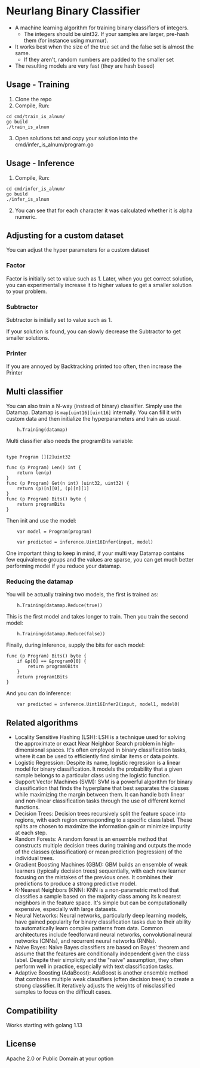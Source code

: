 # Neurlang Binary Classifier

* A machine learning algorithm for training binary classifiers of integers.
  * The integers should be uint32. If your samples are larger, pre-hash them (for instance using murmur).
* It works best when the size of the true set and the false set is almost the same.
  * If they aren't, random numbers are padded to the smaller set 
* The resulting models are very fast (they are hash based)

## Usage - Training

1. Clone the repo
2. Compile, Run:
```
cd cmd/train_is_alnum/
go build
./train_is_alnum
```
3. Open solutions.txt and copy your solution into the cmd/infer_is_alnum/program.go

## Usage - Inference

1. Compile, Run:
```
cd cmd/infer_is_alnum/
go build
./infer_is_alnum
```
2. You can see that for each character it was calculated whether it is alpha numeric.

## Adjusting for a custom dataset

You can adjust the hyper parameters for a custom dataset

### Factor

Factor is initially set to value such as 1. Later, when you get correct solution, you can experimentally increase it to higher values to get a smaller solution to your problem.

### Subtractor

Subtractor is initially set to value such as 1.

If your solution is found, you can slowly decrease the Subtractor to get smaller solutions.

### Printer

If you are annoyed by Backtracking printed too often, then increase the Printer

## Multi classifier

You can also train a N-way (instead of binary) classifier. Simply use the Datamap.
Datamap is `map[uint16][uint16]` internally. You can fill it with custom data and then
initialize the hyperparameters and train as usual.

```
	h.Training(datamap)
```

Multi classifier also needs the programBits variable:

```

type Program [][2]uint32

func (p Program) Len() int {
	return len(p)
}
func (p Program) Get(n int) (uint32, uint32) {
	return (p)[n][0], (p)[n][1]
}
func (p Program) Bits() byte {
	return programBits
}
```

Then init and use the model:

```
	var model = Program(program)

	var predicted = inference.Uint16Infer(input, model)
```

One important thing to keep in mind, if your multi way Datamap contains few equivalence
groups and the values are sparse, you can get much better performing model if you reduce
your datamap.

### Reducing the datamap

You will be actually training two models, the first is trained as:
```
	h.Training(datamap.Reduce(true))
```
This is the first model and takes longer to train. Then you train the second model:

```
	h.Training(datamap.Reduce(false))
```
Finally, during inference, supply the bits for each model:

```
func (p Program) Bits() byte {
	if &p[0] == &program0[0] {
		return program0Bits
	}
	return program1Bits
}
```
And you can do inference:

```
	var predicted = inference.Uint16Infer2(input, model1, model0)
```


## Related algorithms

* Locality Sensitive Hashing (LSH): LSH is a technique used for solving the approximate or exact Near Neighbor Search problem in high-dimensional spaces. It's often employed in binary classification tasks, where it can be used to efficiently find similar items or data points.
* Logistic Regression: Despite its name, logistic regression is a linear model for binary classification. It models the probability that a given sample belongs to a particular class using the logistic function.
* Support Vector Machines (SVM): SVM is a powerful algorithm for binary classification that finds the hyperplane that best separates the classes while maximizing the margin between them. It can handle both linear and non-linear classification tasks through the use of different kernel functions.
* Decision Trees: Decision trees recursively split the feature space into regions, with each region corresponding to a specific class label. These splits are chosen to maximize the information gain or minimize impurity at each step.
* Random Forests: A random forest is an ensemble method that constructs multiple decision trees during training and outputs the mode of the classes (classification) or mean prediction (regression) of the individual trees.
* Gradient Boosting Machines (GBM): GBM builds an ensemble of weak learners (typically decision trees) sequentially, with each new learner focusing on the mistakes of the previous ones. It combines their predictions to produce a strong predictive model.
* K-Nearest Neighbors (KNN): KNN is a non-parametric method that classifies a sample based on the majority class among its k nearest neighbors in the feature space. It's simple but can be computationally expensive, especially with large datasets.
* Neural Networks: Neural networks, particularly deep learning models, have gained popularity for binary classification tasks due to their ability to automatically learn complex patterns from data. Common architectures include feedforward neural networks, convolutional neural networks (CNNs), and recurrent neural networks (RNNs).
* Naive Bayes: Naive Bayes classifiers are based on Bayes' theorem and assume that the features are conditionally independent given the class label. Despite their simplicity and the "naive" assumption, they often perform well in practice, especially with text classification tasks.
* Adaptive Boosting (AdaBoost): AdaBoost is another ensemble method that combines multiple weak classifiers (often decision trees) to create a strong classifier. It iteratively adjusts the weights of misclassified samples to focus on the difficult cases.

## Compatibility

Works starting with golang 1.13

## License

Apache 2.0 or Public Domain at your option
